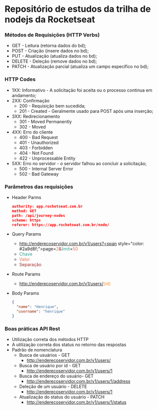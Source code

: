 # Repositório de estudos da trilha de nodejs da Rocketseat

### Métodos de Requisições (HTTP Verbs)

- GET - Leitura (retorna dados do bd);
- POST - Criação (insere dados no bd);
- PUT - Atualização (atualiza dados no bd);
- DELETE - Deleção (remove dados no bd);
- PATCH - Atualização parcial (atualiza um campo específico no bd);

### HTTP Codes

- 1XX: Informativo - A solicitação foi aceita ou o processo continua em andamento;
- 2XX: Confirmação
  - 200 - Requisição bem sucedida;
  - 201 - Created - Geralmente usado para POST após uma inserção;
- 3XX: Redirecionamento
  - 301 - Moved Permanently
  - 302 - Moved
- 4XX: Erro do cliente
  - 400 - Bad Request
  - 401 - Unauthorized
  - 403 - Forbidden
  - 404 - Not Found
  - 422 - Unprocessable Entity
- 5XX: Erro no servidor - o servidor falhou ao concluir a solicitação;
  - 500 - Internal Server Error
  - 502 - Bad Gateway

### Parâmetros das requisições

- Header Parms
  ```json
  authority: app.rocketseat.com.br
  method: GET
  path: /api/journey-nodes
  scheme: https
  referer: https://app.rocketseat.com.br/node/
  ```
- Query Params

  - http://enderecoservidor.com.br/v1/users?<span style="color: #2a9d8f;">page</span>=<span style="color: #e76f51;">2</span><span style="color: #9e2a2b">&</span><span style="color: #2a9d8f;">limit</span>=<span style="color: #e76f51;">50</span>
  - <span style="color: #2a9d8f">Chave</span>
  - <span style="color: #e76f51;">Valor</span>
  - <span style="color: #9e2a2b">Separação</span>

- Route Params

  - http://enderecoservidor.com.br/v1/users/<span style="color: #fb8b24">{id}</span>

- Body Params
  ```json
  {
    "name": "Henrique",
    "username": "henrique"
  }
  ```

### Boas práticas API Rest

- Utilização correta dos métodos HTTP
- A utilização correta dos status no retorno das respostas
- Padrão de nomenclatura
  - Busca de usuários - GET
    - http://enderecoservidor.com.br/v1/users/
  - Busca de usuário por id - GET
    - http://enderecoservidor.com.br/v1/users/1
  - Busca de endereço do usuário- GET
    - http://enderecoservidor.com.br/v1/users/1/address
  - Deleção de um usuário - DELETE
    - http://enderecoservidor.com.br/v1/users/1
  - Atualização do status do usuário - PATCH
    - http://enderecoservidor.com.br/v1/users/1/status
